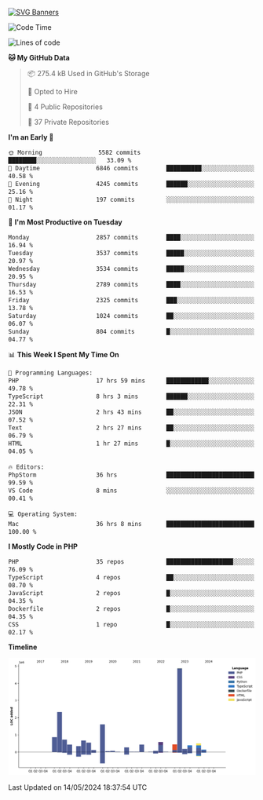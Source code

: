 [![SVG Banners](https://svg-banners.vercel.app/api?type=glitch&text1=Gere_Lajos%F0%9F%92%BB&width=800&height=400)](https://github.com/Akshay090/svg-banners)

<!--START_SECTION:waka-->
![Code Time](http://img.shields.io/badge/Code%20Time-1%2C627%20hrs%2013%20mins-blue)

![Lines of code](https://img.shields.io/badge/From%20Hello%20World%20I%27ve%20Written-15.4%20million%20lines%20of%20code-blue)

**🐱 My GitHub Data** 

> 📦 275.4 kB Used in GitHub's Storage 
 > 
> 💼 Opted to Hire
 > 
> 📜 4 Public Repositories 
 > 
> 🔑 37 Private Repositories 
 > 
**I'm an Early 🐤** 

```text
🌞 Morning                5582 commits        ████████░░░░░░░░░░░░░░░░░   33.09 % 
🌆 Daytime                6846 commits        ██████████░░░░░░░░░░░░░░░   40.58 % 
🌃 Evening                4245 commits        ██████░░░░░░░░░░░░░░░░░░░   25.16 % 
🌙 Night                  197 commits         ░░░░░░░░░░░░░░░░░░░░░░░░░   01.17 % 
```
📅 **I'm Most Productive on Tuesday** 

```text
Monday                   2857 commits        ████░░░░░░░░░░░░░░░░░░░░░   16.94 % 
Tuesday                  3537 commits        █████░░░░░░░░░░░░░░░░░░░░   20.97 % 
Wednesday                3534 commits        █████░░░░░░░░░░░░░░░░░░░░   20.95 % 
Thursday                 2789 commits        ████░░░░░░░░░░░░░░░░░░░░░   16.53 % 
Friday                   2325 commits        ███░░░░░░░░░░░░░░░░░░░░░░   13.78 % 
Saturday                 1024 commits        ██░░░░░░░░░░░░░░░░░░░░░░░   06.07 % 
Sunday                   804 commits         █░░░░░░░░░░░░░░░░░░░░░░░░   04.77 % 
```


📊 **This Week I Spent My Time On** 

```text
💬 Programming Languages: 
PHP                      17 hrs 59 mins      ████████████░░░░░░░░░░░░░   49.78 % 
TypeScript               8 hrs 3 mins        ██████░░░░░░░░░░░░░░░░░░░   22.31 % 
JSON                     2 hrs 43 mins       ██░░░░░░░░░░░░░░░░░░░░░░░   07.52 % 
Text                     2 hrs 27 mins       ██░░░░░░░░░░░░░░░░░░░░░░░   06.79 % 
HTML                     1 hr 27 mins        █░░░░░░░░░░░░░░░░░░░░░░░░   04.05 % 

🔥 Editors: 
PhpStorm                 36 hrs              █████████████████████████   99.59 % 
VS Code                  8 mins              ░░░░░░░░░░░░░░░░░░░░░░░░░   00.41 % 

💻 Operating System: 
Mac                      36 hrs 8 mins       █████████████████████████   100.00 % 
```

**I Mostly Code in PHP** 

```text
PHP                      35 repos            ███████████████████░░░░░░   76.09 % 
TypeScript               4 repos             ██░░░░░░░░░░░░░░░░░░░░░░░   08.70 % 
JavaScript               2 repos             █░░░░░░░░░░░░░░░░░░░░░░░░   04.35 % 
Dockerfile               2 repos             █░░░░░░░░░░░░░░░░░░░░░░░░   04.35 % 
CSS                      1 repo              █░░░░░░░░░░░░░░░░░░░░░░░░   02.17 % 
```



**Timeline**

![Lines of Code chart](https://raw.githubusercontent.com/gere-lajos/gere-lajos/main/assets/bar_graph.png)


 Last Updated on 14/05/2024 18:37:54 UTC
<!--END_SECTION:waka-->
